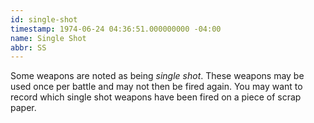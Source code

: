 ```yaml
---
id: single-shot
timestamp: 1974-06-24 04:36:51.000000000 -04:00
name: Single Shot
abbr: SS
---
```

<p>Some weapons are noted as being <em>single shot</em>. These weapons may be used once per battle and may not then be fired again. You may want to record which single shot weapons have been fired on a piece of scrap paper.</p>